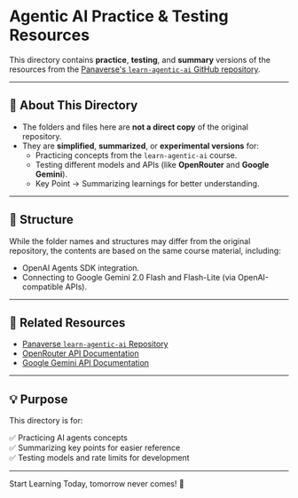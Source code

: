 # Agentic AI Practice & Testing Resources

This directory contains **practice**, **testing**, and **summary** versions of the resources from the [Panaverse's `learn-agentic-ai` GitHub repository](https://github.com/panaversity/learn-agentic-ai).

---

## 🌿 About This Directory

- The folders and files here are **not a direct copy** of the original repository.
- They are **simplified**, **summarized**, or **experimental versions** for:
  - Practicing concepts from the `learn-agentic-ai` course.
  - Testing different models and APIs (like **OpenRouter** and **Google Gemini**).
  - Key Point -> Summarizing learnings for better understanding.

---

## 📂 Structure

While the folder names and structures may differ from the original repository, the contents are based on the same course material, including:

- OpenAI Agents SDK integration.
- Connecting to Google Gemini 2.0 Flash and Flash-Lite (via OpenAI-compatible APIs).

---

## 📖 Related Resources

- [Panaverse `learn-agentic-ai` Repository](https://github.com/panaversity/learn-agentic-ai)
- [OpenRouter API Documentation](https://openrouter.ai/docs)
- [Google Gemini API Documentation](https://ai.google.dev/gemini-api/docs/openai)

---

## 💡 Purpose

This directory is for:

✅ Practicing AI agents concepts  
✅ Summarizing key points for easier reference  
✅ Testing models and rate limits for development

---

Start Learning Today, tomorrow never comes! 🚀